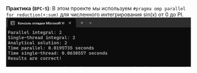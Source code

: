 **Практика (`BPC-5`)**:
   В этом проекте мы используем `#pragma omp parallel for reduction(+:sum)` для численного интегрирования sin(x) от 0 до PI.
   ![Скриншот из проекта](../images/BPC5.png)
   

